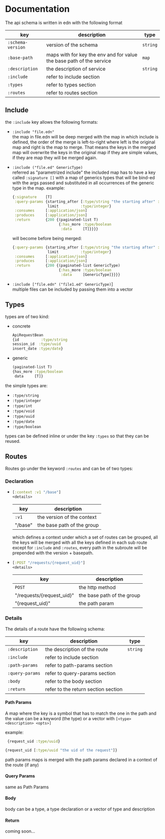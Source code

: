 # Documentation

The api schema is written in edn with the following format 

| key               | description                        | type                             |
| ----------------- | ---------------------------------- | -------------------------------- |
| `:schema-version` | version of the schema              | `string` |  
| `:base-path`      | maps with for key the env and for value the base path of the service | `map` |  
| `:description`    | the description of service         | `string` |
| `:include`        | refer to include section           | |
| `:types`          | refer to types section             | |
| `:routes`          | refer to routes section            | |

## Include
the `:include` key allows the following formats:
* `:include "file.edn"`  
the map in file.edn will be deep merged with the map in which include is defined, the order of the merge
is left-to-right where left is the original map and right is the map to merge. That means the keys in the merged map will overwrite
the keys in the original map if they are simple values, if they are map they will be merged again.

* `:include ("file.ed" GenericType)`  
referred as "parametrized include" the included map has to have a key called 
`:signature []` with a map of generics types that will be bind-ed with the args passed and substituted in all occurrences of the 
generic type in the map. 
example:
    ```clojure
    {:signature    [T]
     :query-params {starting_after [:type/string "the starting after" :required]
                    limit          :type/integer}
     :consumes     [:application/json]
     :produces     [:application/json]
     :return       {200 {(paginated-list T)
                         {:has_more :type/boolean
                          :data     [T]}}}}
    
    ```
    
    will become before being merged:
    
    ```clojure
    {:query-params {starting_after [:type/string "the starting after" :required]
                    limit          :type/integer}
     :consumes     [:application/json]
     :produces     [:application/json]
     :return       {200 {(paginated-list GenericType)
                         {:has_more :type/boolean
                          :data     [GenericType]}}}}
    
    ```

* `:include ["file.edn" ("file1.ed" GenericType)`]  
multiple files can be included by passing them into a vector

## Types
types are of two kind:

* concrete
    ```clojure
    ApiRequestBean
    {id          :type/string
    session_id  :type/uuid
    insert_date :type/date}
    ```

* generic
    ```clojure
    (paginated-list T)
    {has_more :type/boolean
     data     [T]}
    ```
    
the simple types are:

* `:type/string` 
* `:type/integer`
* `:type/int`
* `:type/void`
* `:type/uuid`
* `:type/date`
* `:type/boolean`

types can be defined inline or under the key `:types` so that they can be reused.

## Routes
Routes go under the keyword `:routes` and can be of two types:

### Declaration
*   ```clojure
    [:context :v1 "/base"]
    <details>
    ```
    | key | description |
    | ----- | ----------- |
    | `:v1` | the version of the context |
    | "/base" | the base path of the group |
    
    which defines a context under which a set of routes can be grouped, all the keys will be merged 
    with all the keys defined in each sub route except for `:include` and `:routes`, every path in the subroute 
    will be prepended with the version + basepath.
    
*   ```clojure
    [:POST "/requests/{request_uid}"]
    <details>
    ```
    | key | description |
    | ----- | ----------- |
    | `POST` | the http method |
    | "/requests/{request_uid}" | the base path of the group |
    | "{request_uid}" | the path param |

### Details
The details of a route have the following schema:

| key               | description                        | type                             |
| ----------------- | ---------------------------------- | -------------------------------- |
| `:description`    | the description of the route         | `string` |
| `:include`        | refer to include section           | |
| `:path-params`          | refer to path-params section             | |
| `:query-params`          | refer to query-params section            | |
| `:body`          | refer to the body section            | |
| `:return`          | refer to the return section section            | |

#### Path Params 
A map where the key is a symbol that has to match the one in the path and the value
can be a keyword (the type) or a vector with `[<type> <description> <opts>]`

example:
```clojure
 {request_uid :type/uuid}
```

```clojure
{request_uid [:type/uuid "the uid of the request"]}
```

path params maps is merged with the path params declared in a context of the route (if any)

#### Query Params
same as Path Params

#### Body
body can be a type, a type declaration or a vector of type and description


#### Return
coming soon...

